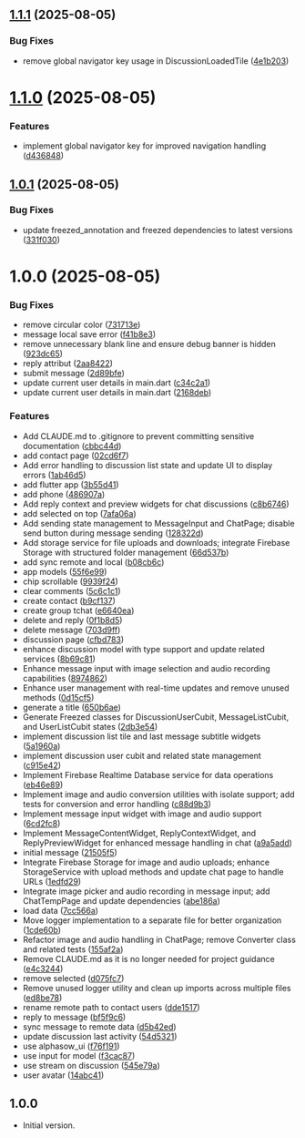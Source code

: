 ## [1.1.1](https://github.com/alpha-sow/chat-app/compare/v1.1.0...v1.1.1) (2025-08-05)


### Bug Fixes

* remove global navigator key usage in DiscussionLoadedTile ([4e1b203](https://github.com/alpha-sow/chat-app/commit/4e1b20315b8c4d5dce915fb0555ac7ff14a1df11))

# [1.1.0](https://github.com/alpha-sow/chat-app/compare/v1.0.1...v1.1.0) (2025-08-05)


### Features

* implement global navigator key for improved navigation handling ([d436848](https://github.com/alpha-sow/chat-app/commit/d4368488f82959adeccce6312715788812edb7b7))

## [1.0.1](https://github.com/alpha-sow/chat-app/compare/v1.0.0...v1.0.1) (2025-08-05)


### Bug Fixes

* update freezed_annotation and freezed dependencies to latest versions ([331f030](https://github.com/alpha-sow/chat-app/commit/331f030624b1258da0ac867cb12c56e456d9e812))

# 1.0.0 (2025-08-05)


### Bug Fixes

*  remove circular color ([731713e](https://github.com/alpha-sow/chat-app/commit/731713e6212dab75868bf6c8140577f50558f1c5))
* message local save error ([f41b8e3](https://github.com/alpha-sow/chat-app/commit/f41b8e3ddd35b916bc29c19bfa816499d9184a37))
* remove unnecessary blank line and ensure debug banner is hidden ([923dc65](https://github.com/alpha-sow/chat-app/commit/923dc658ef8adb01faff967b229fa222a7729b47))
* reply attribut ([2aa8422](https://github.com/alpha-sow/chat-app/commit/2aa8422719a2922d1253e4442d9005ed2652d1ac))
* submit message ([2d89bfe](https://github.com/alpha-sow/chat-app/commit/2d89bfef2f2054e65f81820fb745f109c2cca47b))
* update current user details in main.dart ([c34c2a1](https://github.com/alpha-sow/chat-app/commit/c34c2a1ae27dd1867a9cc198913576cbb39ac5a3))
* update current user details in main.dart ([2168deb](https://github.com/alpha-sow/chat-app/commit/2168deb10d1f29a8fbb0b2dc19ac6b758758b4e4))


### Features

* Add CLAUDE.md to .gitignore to prevent committing sensitive documentation ([cbbc44d](https://github.com/alpha-sow/chat-app/commit/cbbc44d998b21c21bf30b027bb178fbc5ee66770))
* add contact page ([02cd6f7](https://github.com/alpha-sow/chat-app/commit/02cd6f72425419c28c8b522cfd1cac5f65a80495))
* Add error handling to discussion list state and update UI to display errors ([1ab46d5](https://github.com/alpha-sow/chat-app/commit/1ab46d58afff319e744dfef6c40da5c2d58c13aa))
* add flutter app ([3b55d41](https://github.com/alpha-sow/chat-app/commit/3b55d419f8b1defc18e549ec01146dc1fb5e1023))
* add phone ([486907a](https://github.com/alpha-sow/chat-app/commit/486907afe10456bae9b939a1d31a77502cd448c6))
* Add reply context and preview widgets for chat discussions ([c8b6746](https://github.com/alpha-sow/chat-app/commit/c8b6746fe9033449dfea4f58c337977f4d2a8cce))
* add selected on top ([7afa06a](https://github.com/alpha-sow/chat-app/commit/7afa06aca58f55a8e8757381a89b00d9291ecedb))
* Add sending state management to MessageInput and ChatPage; disable send button during message sending ([128322d](https://github.com/alpha-sow/chat-app/commit/128322db49f4197136210ebaac90be0ae9938828))
* Add storage service for file uploads and downloads; integrate Firebase Storage with structured folder management ([66d537b](https://github.com/alpha-sow/chat-app/commit/66d537b5c4b2f02a3abbb26f2e740bd75ebfb24b))
* add sync remote and local ([b08cb6c](https://github.com/alpha-sow/chat-app/commit/b08cb6c1ef7f62e8b821d75093fea23e6805d94e))
* app models ([55f6e99](https://github.com/alpha-sow/chat-app/commit/55f6e993be2a96bb28c80aff31e4af98d3efb05e))
* chip scrollable ([9939f24](https://github.com/alpha-sow/chat-app/commit/9939f244098bbd02861e8155b2db0404f86fdb8a))
* clear comments ([5c6c1c1](https://github.com/alpha-sow/chat-app/commit/5c6c1c1a422b35dc0dc2dbc0ae43f35447e8dc91))
* create contact ([b9cf137](https://github.com/alpha-sow/chat-app/commit/b9cf137b6586d9670e6ba9f316701709d73152b1))
* create group tchat ([e6640ea](https://github.com/alpha-sow/chat-app/commit/e6640ea433d1a0c4e31faf4eb2ac809f28733871))
* delete and reply ([0f1b8d5](https://github.com/alpha-sow/chat-app/commit/0f1b8d5258968f9be64517cd9dc73f9c5c76a2fd))
* delete message ([703d9ff](https://github.com/alpha-sow/chat-app/commit/703d9ffd689a9b4684ad0bb045cb34e4190baf29))
* discussion page ([cfbd783](https://github.com/alpha-sow/chat-app/commit/cfbd783a483d5fcc241c7c68dcaf027b8beb24a0))
* enhance discussion model with type support and update related services ([8b69c81](https://github.com/alpha-sow/chat-app/commit/8b69c81195b88cd4ad9b9d1a3f2d9cef7ccb38f5))
* Enhance message input with image selection and audio recording capabilities ([8974862](https://github.com/alpha-sow/chat-app/commit/89748622c5e3f6095daba7ca35aa4854b17de162))
* Enhance user management with real-time updates and remove unused methods ([0d15cf5](https://github.com/alpha-sow/chat-app/commit/0d15cf5467504b480b6a3cbbee76ba677806e222))
* generate a title ([650b6ae](https://github.com/alpha-sow/chat-app/commit/650b6aedcf39c697f4b15df9f054929d23d2d550))
* Generate Freezed classes for DiscussionUserCubit, MessageListCubit, and UserListCubit states ([2db3e54](https://github.com/alpha-sow/chat-app/commit/2db3e5483c20696844aef98ed4abc613f0b0bca7))
* implement discussion list tile and last message subtitle widgets ([5a1960a](https://github.com/alpha-sow/chat-app/commit/5a1960a545aacf7c82e6e682c7a0614e899a8b4b))
* implement discussion user cubit and related state management ([c915e42](https://github.com/alpha-sow/chat-app/commit/c915e422f1e3ddeb5112a287e40834646bd0e5e7))
* Implement Firebase Realtime Database service for data operations ([eb46e89](https://github.com/alpha-sow/chat-app/commit/eb46e8940fc50c1d7a045dc0be08cd5f90c4c3be))
* Implement image and audio conversion utilities with isolate support; add tests for conversion and error handling ([c88d9b3](https://github.com/alpha-sow/chat-app/commit/c88d9b3b32e2d58cbcf58264189c27d2a8b90bd9))
* Implement message input widget with image and audio support ([6cd2fc8](https://github.com/alpha-sow/chat-app/commit/6cd2fc86a73cdc31ef3b4384e90694c97a29200e))
* Implement MessageContentWidget, ReplyContextWidget, and ReplyPreviewWidget for enhanced message handling in chat ([a9a5add](https://github.com/alpha-sow/chat-app/commit/a9a5add98dbd962d97d6c68e04b0ddeb3efeb00a))
* initial message ([21505f5](https://github.com/alpha-sow/chat-app/commit/21505f54d56833c5bbc21b7b6a76a7f0a255c8d0))
* Integrate Firebase Storage for image and audio uploads; enhance StorageService with upload methods and update chat page to handle URLs ([1edfd29](https://github.com/alpha-sow/chat-app/commit/1edfd29d47574a4c678d6a0a1d135d7f6fd4362a))
* Integrate image picker and audio recording in message input; add ChatTempPage and update dependencies ([abe186a](https://github.com/alpha-sow/chat-app/commit/abe186a153ec99970c1c6da5ea2703e8b3726dec))
* load data ([7cc566a](https://github.com/alpha-sow/chat-app/commit/7cc566aed48c1bb74570857fbca2548e0818f470))
* Move logger implementation to a separate file for better organization ([1cde60b](https://github.com/alpha-sow/chat-app/commit/1cde60b644409970f304cfe48a7fce182f2626d2))
* Refactor image and audio handling in ChatPage; remove Converter class and related tests ([155af2a](https://github.com/alpha-sow/chat-app/commit/155af2a24e071c0737c9ef045eeb6b3b8a5b4bdd))
* Remove CLAUDE.md as it is no longer needed for project guidance ([e4c3244](https://github.com/alpha-sow/chat-app/commit/e4c324463564fa98981430dbdf3de39574a1453d))
* remove selected ([d075fc7](https://github.com/alpha-sow/chat-app/commit/d075fc791d57226b6fb35358183834ef256681cc))
* Remove unused logger utility and clean up imports across multiple files ([ed8be78](https://github.com/alpha-sow/chat-app/commit/ed8be782f14df191ee977fd45334059d2dac033b))
* rename remote path to contact users ([dde1517](https://github.com/alpha-sow/chat-app/commit/dde1517319b152e40c0e622fb2cdf9f4d1645666))
* reply to message ([bf5f9c6](https://github.com/alpha-sow/chat-app/commit/bf5f9c63575379aadf146e4e290569132ec0e30c))
* sync message to remote data ([d5b42ed](https://github.com/alpha-sow/chat-app/commit/d5b42ed26244b2778e20d3da15db53bef5aeda7f))
* update discussion last activity ([54d5321](https://github.com/alpha-sow/chat-app/commit/54d5321164d70ed4c1f83770f3709f9a71d3ee3a))
* use alphasow_ui ([f76f191](https://github.com/alpha-sow/chat-app/commit/f76f191c23f01a725e38a6447fc2dc017048ff92))
* use input for model ([f3cac87](https://github.com/alpha-sow/chat-app/commit/f3cac8709ced9e3c237d9c08e318d2d61429141a))
* use stream on discussion ([545e79a](https://github.com/alpha-sow/chat-app/commit/545e79a7190d60afc41f1c62a823f3bd7734ac2b))
* user avatar ([14abc41](https://github.com/alpha-sow/chat-app/commit/14abc41a1e6ee99658d445f8d7262451b98824b2))

## 1.0.0

- Initial version.
